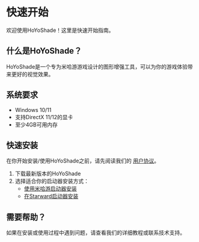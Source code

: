 # 快速开始

欢迎使用HoYoShade！这里是快速开始指南。

## 什么是HoYoShade？

HoYoShade是一个专为米哈游游戏设计的图形增强工具，可以为你的游戏体验带来更好的视觉效果。

## 系统要求

- Windows 10/11
- 支持DirectX 11/12的显卡
- 至少4GB可用内存

## 快速安装

在你开始安装/使用HoYoShade之前，请先阅读我们的 [用户协议](/user-agreement)。
1. 下载最新版本的HoYoShade
2. 选择适合你的启动器安装方式：
   - [使用米哈游启动器安装](/zh_cn/教程/mihoyo-launcher)
   - [在Starward启动器安装](/zh_cn/教程/starward-launcher)

## 需要帮助？

如果在安装或使用过程中遇到问题，请查看我们的详细教程或联系技术支持。